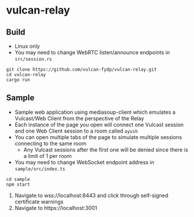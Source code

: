 # vulcan-relay

## Build
- Linux only
- You may need to change WebRTC listen/announce endpoints in `src/session.rs` 
```
git clone https://github.com/vulcan-fydp/vulcan-relay.git
cd vulcan-relay
cargo run
```

## Sample
- Sample web application using mediasoup-client which emulates a Vulcast/Web Client from the perspective of the Relay
- Each instance of the page you open will connect one Vulcast session and one Web Client session to a room called `ayush`
- You can open multiple tabs of the page to simulate multiple sessions connecting to the same room
    - Any Vulcast sessions after the first one will be denied since there is a limit of 1 per room
- You may need to change WebSocket endpoint address in `sample/src/index.ts`
```
cd sample
npm start
```

1. Navigate to wss://localhost:8443 and click through self-signed certificate warnings
2. Navigate to https://localhost:3001
